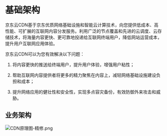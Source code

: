# 基础架构

京东云CDN基于京东优质网络基础设施和智能云计算技术，向您提供低成本、高性能、可扩展的互联网内容分发服务。利用广泛的节点覆盖和先进的云调度、云存储技术，将海量内容更快、更可靠地投递给互联网终端用户，降低网站运营成本，提升用户互联网应用体验。

京东云CDN可以为您有效解决以下问题：

1)   将内容更快的推送给终端用户，提升用户体验，增强用户粘性；

2)   帮助互联网内容提供者将更多的精力聚焦在内容上，减轻网络基础设施建设负担和成本；

3)   提升网络应用的健壮性和安全性，实现多点容灾备份，有效防御外来攻击和威胁。

## 业务架构
![CDN原理图-精修.png](https://img1.jcloudcs.com/cms/0a208de7-157c-4579-a512-c31eb724628020180111182614.png)

